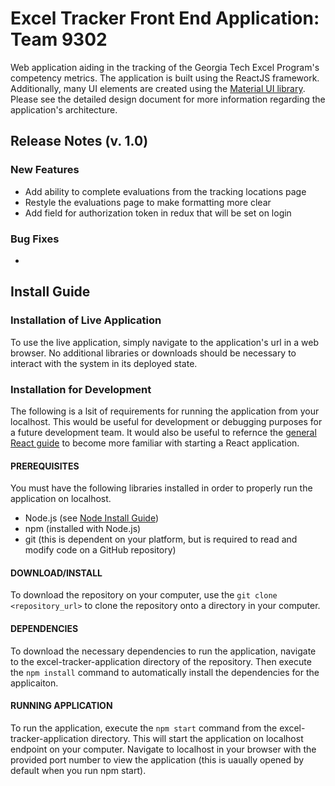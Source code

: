 # Excel Tracker Front End Application: Team 9302

Web application aiding in the tracking of the Georgia Tech Excel Program's competency metrics. The application is built using the ReactJS framework. Additionally, many UI elements are created using the [Material UI library](https://material-ui.com/). Please see the detailed design document for more information regarding the application's architecture. 

## Release Notes (v. 1.0)

### New Features
   * Add ability to complete evaluations from the tracking locations page
   * Restyle the evaluations page to make formatting more clear
   * Add field for authorization token in redux that will be set on login

### Bug Fixes
   * 

## Install Guide

### Installation of Live Application
To use the live application, simply navigate to the application's url in a web browser. No additional libraries or downloads should be necessary to interact with the system in its deployed state.

### Installation for Development
The following is a lsit of requirements for running the application from your localhost. This would be useful for development or debugging purposes for a future development team. It would also be useful to refernce the [general React guide](https://reactjs.org/docs/getting-started.html) to become more familiar with starting a React application.

#### PREREQUISITES 
You must have the following libraries installed in order to properly run the application on localhost.  
   * Node.js (see [Node Install Guide](https://nodejs.org/en/download/))  
   * npm (installed with Node.js)  
   * git (this is dependent on your platform, but is required to read and modify code on a GitHub repository)

#### DOWNLOAD/INSTALL
To download the repository on your computer, use the `git clone <repository_url>` to clone the repository onto a directory in your computer.

#### DEPENDENCIES
To download the necessary dependencies to run the application, navigate to the excel-tracker-application directory of the repository. Then execute the `npm install` command to automatically install the dependencies for the applicaiton.

#### RUNNING APPLICATION
To run the application, execute the `npm start` command from the excel-tracker-application directory. This will start the application on localhost endpoint on your computer. Navigate to localhost in your browser with the provided port number to view the application (this is uaually opened by default when you run npm start).


#

